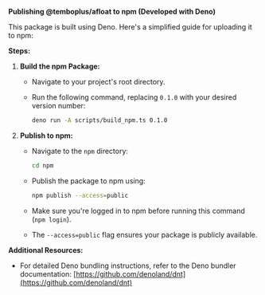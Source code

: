 **Publishing @temboplus/afloat to npm (Developed with Deno)**

This package is built using Deno. Here's a simplified guide for uploading it to npm:

**Steps:**

1. **Build the npm Package:**

   - Navigate to your project's root directory.
   - Run the following command, replacing `0.1.0` with your desired version number:

     ```bash
     deno run -A scripts/build_npm.ts 0.1.0
     ```

2. **Publish to npm:**

   - Navigate to the `npm` directory:

     ```bash
     cd npm
     ```

   - Publish the package to npm using:

     ```bash
     npm publish --access=public
     ```

   - Make sure you're logged in to npm before running this command (`npm login`).
   - The `--access=public` flag ensures your package is publicly available.

**Additional Resources:**

- For detailed Deno bundling instructions, refer to the Deno bundler documentation: [https://github.com/denoland/dnt](https://github.com/denoland/dnt)
